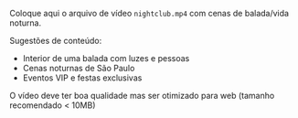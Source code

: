 Coloque aqui o arquivo de vídeo `nightclub.mp4` com cenas de balada/vida noturna.

Sugestões de conteúdo:
- Interior de uma balada com luzes e pessoas
- Cenas noturnas de São Paulo
- Eventos VIP e festas exclusivas

O vídeo deve ter boa qualidade mas ser otimizado para web (tamanho recomendado < 10MB)
